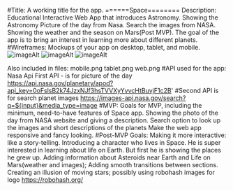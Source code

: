 #Title: A working title for the app. ======Space========
Description: Educational Interactive Web App that introduces Astronomy. Showing the Astronomy Picture of the day from Nasa. Search the images from NASA. Showing the weather and the season on Mars(Post MVP). The goal of the app is to bring an interest in learning more about different planets. 
#Wireframes: Mockups of your app on desktop, tablet, and mobile.
![imageAlt](https://imgur.com/53zBSR2.png)
![imageAlt](https://imgur.com/BrHZOf3.png)
![imageAlt](https://imgur.com/28AEzPw.png)
<!-- ![imageAlt](imageURL.png) -->
Also included in files: mobile.png tablet.png web.png
#API used for the app: Nasa Api
First API - is for picture of the day
https://api.nasa.gov/planetary/apod?api_key=0oFslsB2k74JzxNJf3hsTVVXyYvvcHtBuvjF1c2B'
#Second API is for search planet images
https://images-api.nasa.gov/search?q=${input}&media_type=image
#MVP: Goals for MVP, including the minimum, need-to-have features of Space app.
Showing the photo of the day from NASA website and giving a description.
Search option to look up the images and short descriptions of the planets
Make the web app responsive and fancy looking.
#Post-MVP Goals:
Making it more interactive: like a story-telling. Introducing a character who lives in Space. He is super interested in learning about life on Earth. But first he is showing the places he grew up. Adding information about Asteroids near Earth and Life on Mars(weather and images);
Adding smooth transitions between sections. Creating an illusion of moving stars;
possibly using robohash images for logo https://robohash.org/
